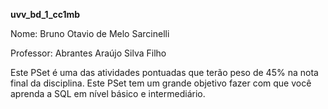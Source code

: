 **uvv_bd_1_cc1mb**

Nome: Bruno Otavio de Melo Sarcinelli

Professor: Abrantes Araújo Silva Filho

Este PSet é uma das atividades pontuadas que terão peso de 45% na nota final da disciplina. Este PSet tem um grande objetivo fazer com que você aprenda a SQL em nível
básico e intermediário.
